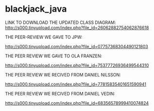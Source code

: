 # blackjack_java

LINK TO DOWNLOAD THE UPDATED CLASS DIAGRAM:
http://s000.tinyupload.com/index.php?file_id=26062882754062876618 


THE PEER-REVIEW WE GAVE TO JPW: 

http://s000.tinyupload.com/index.php?file_id=07757368304490121803 

THE PEER REVIEW WE GAVE TO OLA FRANZEN:

http://s000.tinyupload.com/index.php?file_id=75377726936499544310

THE PEER REVIEW WE RECIVED FROM DANIEL NILSSON:

http://s000.tinyupload.com/index.php?file_id=77815835401651590941 

THE PEER REVIEW WE RECIVED FROM DANIEL VEDIN: 

http://s000.tinyupload.com/index.php?file_id=68356578999410074824 
